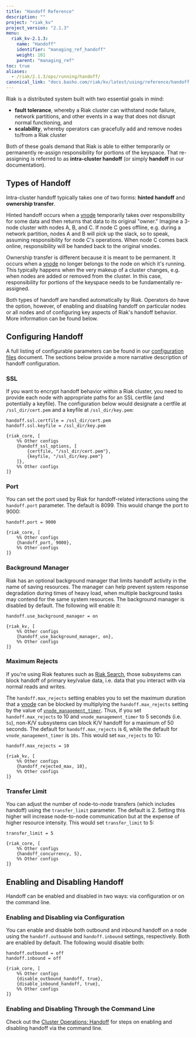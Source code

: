 ```yaml
---
title: "Handoff Reference"
description: ""
project: "riak_kv"
project_version: "2.1.3"
menu:
  riak_kv-2.1.3:
    name: "Handoff"
    identifier: "managing_ref_handoff"
    weight: 101
    parent: "managing_ref"
toc: true
aliases:
  - /riak/2.1.3/ops/running/handoff/
canonical_link: "docs.basho.com/riak/kv/latest/using/reference/handoff.md"
---
```


[cluster ops handoff]: /riak/kv/2.1.3/using/cluster-operations/handoff

Riak is a distributed system built with two essential goals in mind:

* **fault tolerance**, whereby a Riak cluster can withstand node
    failure, network partitions, and other events in a way that does not
    disrupt normal functioning, and
* **scalability**, whereby operators can gracefully add and remove nodes
    to/from a Riak cluster

Both of these goals demand that Riak is able to either temporarily or
permanently re-assign responsibility for portions of the keyspace. That
re-assigning is referred to as **intra-cluster handoff** (or simply
**handoff** in our documentation).

## Types of Handoff

Intra-cluster handoff typically takes one of two forms: **hinted
handoff** and **ownership transfer**.

Hinted handoff occurs when a [vnode](/riak/kv/2.1.3/learn/glossary/#vnode) temporarily takes over responsibility for some data and then returns that data to its original "owner." Imagine a 3-node cluster with nodes A, B, and C. If node C goes offline, e.g. during a network partition, nodes A and B will pick
up the slack, so to speak, assuming responsibility for node C's
operations. When node C comes back online, responsibility will be handed
back to the original vnodes.

Ownership transfer is different because it is meant to be permanent.
It occurs when a [vnode](/riak/kv/2.1.3/learn/glossary/#vnode) no longer belongs to the node on which it's running. This typically happens when the very
makeup of a cluster changes, e.g. when nodes are added or removed from
the cluster. In this case, responsibility for portions of the keyspace
needs to be fundamentally re-assigned.

Both types of handoff are handled automatically by Riak. Operators do
have the option, however, of enabling and disabling handoff on
particular nodes or all nodes and of configuring key aspects of Riak's
handoff behavior. More information can be found below.

## Configuring Handoff

A full listing of configurable parameters can be found in our
[configuration files](/riak/kv/2.1.3/configuring/reference/#intra-cluster-handoff)
document. The sections below provide a more narrative description of
handoff configuration.

### SSL

If you want to encrypt handoff behavior within a Riak cluster, you need
to provide each node with appropriate paths for an SSL certfile (and
potentially a keyfile). The configuration below would designate a
certfile at `/ssl_dir/cert.pem` and a keyfile at `/ssl_dir/key.pem`:

```riakconf
handoff.ssl.certfile = /ssl_dir/cert.pem
handoff.ssl.keyfile = /ssl_dir/key.pem
```

```appconfig
{riak_core, [
    %% Other configs
    {handoff_ssl_options, [
        {certfile, "/ssl_dir/cert.pem"},
        {keyfile, "/ssl_dir/key.pem"}
    ]},
    %% Other configs
]}
```

### Port

You can set the port used by Riak for handoff-related interactions using
the `handoff.port` parameter. The default is 8099. This would change the
port to 9000:

```riakconf
handoff.port = 9000
```

```appconfig
{riak_core, [
    %% Other configs
    {handoff_port, 9000},
    %% Other configs
]}
```

### Background Manager

Riak has an optional background manager that limits handoff activity in
the name of saving resources. The manager can help prevent system
response degradation during times of heavy load, when multiple
background tasks may contend for the same system resources. The
background manager is disabled by default. The following will enable it:

```riakconf
handoff.use_background_manager = on
```

```appconfig
{riak_kv, [
    %% Other configs
    {handoff_use_background_manager, on},
    %% Other configs
]}
```

### Maximum Rejects

If you're using Riak features such as [Riak Search](/riak/kv/2.1.3/developing/usage/search/),
those subsystems can block handoff of primary key/value data, i.e. data
that you interact with via normal reads and writes.

The `handoff.max_rejects` setting enables you to set the maximum
duration that a [vnode](/riak/kv/2.1.3/learn/glossary/#vnode) can be blocked by multiplying the
`handoff.max_rejects` setting by the value of
[`vnode_management_timer`](/riak/kv/2.1.3/configuring/reference/#vnode_management_timer).
Thus, if you set `handoff.max_rejects` to 10 and
`vnode_management_timer` to 5 seconds (i.e. `5s`), non-K/V subsystems
can block K/V handoff for a maximum of 50 seconds. The default for
`handoff.max_rejects` is 6, while the default for
`vnode_management_timer` is `10s`. This would set `max_rejects` to 10:

```riakconf
handoff.max_rejects = 10
```

```appconfig
{riak_kv, [
    %% Other configs
    {handoff_rejected_max, 10},
    %% Other configs
]}
```

### Transfer Limit

You can adjust the number of node-to-node transfers (which includes
handoff) using the `transfer_limit` parameter. The default is 2. Setting
this higher will increase node-to-node communication but at the expense
of higher resource intensity. This would set `transfer_limit` to 5:

```riakconf
transfer_limit = 5
```

```appconfig
{riak_core, [
    %% Other configs
    {handoff_concurrency, 5},
    %% Other configs
]}
```

## Enabling and Disabling Handoff

Handoff can be enabled and disabled in two ways: via configuration or
on the command line.

### Enabling and Disabling via Configuration

You can enable and disable both outbound and inbound handoff on a node
using the `handoff.outbound` and `handoff.inbound` settings,
respectively. Both are enabled by default. The following would disable
both:

```riakconf
handoff.outbound = off
handoff.inbound = off
```

```appconfig
{riak_core, [
    %% Other configs
    {disable_outbound_handoff, true},
    {disable_inbound_handoff, true},
    %% Other configs
]}
```

### Enabling and Disabling Through the Command Line

Check out the [Cluster Operations: Handoff][cluster ops handoff] for steps on enabling and disabling handoff via the command line.

